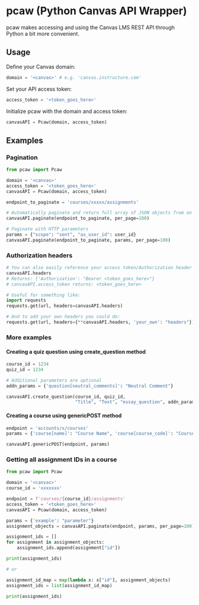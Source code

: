 # pcaw (Python Canvas API Wrapper)

pcaw makes accessing and using the Canvas LMS REST API through Python a bit more convenient.

## Usage

Define your Canvas domain:

```python
domain = '<canvas>' # e.g. 'canvas.instructure.com'
```

Set your API access token:

```python
access_token = '<token_goes_here>'
```

Initialize pcaw with the domain and access token:

```python
canvasAPI = Pcaw(domain, access_token)
```

## Examples

### Pagination

```python
from pcaw import Pcaw

domain = '<canvas>'
access_token = '<token_goes_here>'
canvasAPI = Pcaw(domain, access_token)

endpoint_to_paginate = 'courses/xxxxx/assignments'

# Automatically paginate and return full array of JSON objects from an endpoint:
canvasAPI.paginate(endpoint_to_paginate, per_page=100)

# Paginate with HTTP parameters
params = {"scope": "sent", "as_user_id": user_id}
canvasAPI.paginate(endpoint_to_paginate, params, per_page=100)
```

### Authorization headers

```python
# You can also easily reference your access token/Authorization header with:
canvasAPI.headers
# Returns: {'Authorization': "Bearer <token_goes_here>"}
# canvasAPI.access_token returns: <token_goes_here>

# Useful for something like:
import requests
requests.get(url, headers=canvasAPI.headers)

# And to add your own headers you could do:
requests.get(url, headers={**canvasAPI.headers, 'your_own': "headers"})
```

### More examples

#### Creating a quiz question using create_question method

```python
course_id = 1234
quiz_id = 1234

# Additional parameters are optional
addn_params = {'question[neutral_comments]': "Neutral Comment"}

canvasAPI.create_question(course_id, quiz_id,
                          "Title", "Text", "essay_question", addn_params, points=10)
```

#### Creating a course using genericPOST method

```python
endpoint = 'accounts/x/courses'
params = {'course[name]': "Course Name", 'course[course_code]': "Course_Code_1234"}

canvasAPI.genericPOST(endpoint, params)
```

### Getting all assignment IDs in a course

```python
from pcaw import Pcaw

domain = '<canvas>'
course_id = 'xxxxxxx'

endpoint = f'courses/{course_id}/assignments'
access_token = '<token_goes_here>'
canvasAPI = Pcaw(domain, access_token)

params = {'example': "parameter"}
assignment_objects = canvasAPI.paginate(endpoint, params, per_page=100)

assignment_ids = []
for assignment in assignment_objects:
    assignment_ids.append(assignment["id"])

print(assignment_ids)

# or

assignment_id_map = map(lambda x: x["id"], assignment_objects)
assignment_ids = list(assignment_id_map)

print(assignment_ids)
```
